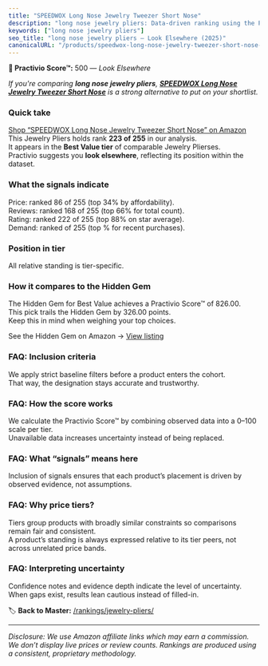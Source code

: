 ```yaml
---
title: "SPEEDWOX Long Nose Jewelry Tweezer Short Nose"
description: "long nose jewelry pliers: Data-driven ranking using the Practivio Score™. Positioned by quality, value, demand, findability, momentum."
keywords: ["long nose jewelry pliers"]
seo_title: "long nose jewelry pliers — Look Elsewhere (2025)"
canonicalURL: "/products/speedwox-long-nose-jewelry-tweezer-short-nose-B0D41WXZ3M/"
---
```


**🚫 Practivio Score™:** 500 — _Look Elsewhere_


*If you're comparing **long nose jewelry pliers**, **[SPEEDWOX Long Nose Jewelry Tweezer Short Nose](https://www.amazon.com/dp/B0D41WXZ3M?tag=practivio-20)** is a strong alternative to put on your shortlist.*
### Quick take
[Shop “SPEEDWOX Long Nose Jewelry Tweezer Short Nose” on Amazon](https://www.amazon.com/dp/B0D41WXZ3M?tag=practivio-20)
This Jewelry Pliers holds rank **223 of 255** in our analysis.  
It appears in the **Best Value tier** of comparable Jewelry Plierses.  
Practivio suggests you **look elsewhere**, reflecting its position within the dataset.

### What the signals indicate
Price: ranked 86 of 255 (top 34% by affordability).  
Reviews: ranked 168 of 255 (top 66% for total count).  
Rating: ranked 222 of 255 (top 88% on star average).  
Demand: ranked  of 255 (top % for recent purchases).

### Position in tier
All relative standing is tier-specific.

### How it compares to the Hidden Gem
The Hidden Gem for Best Value achieves a Practivio Score™ of 826.00.  
This pick trails the Hidden Gem by 326.00 points.  
Keep this in mind when weighing your top choices.  

See the Hidden Gem on Amazon → [View listing](https://www.amazon.com/dp/B07C5PM8L4?tag=practivio-20)

### FAQ: Inclusion criteria
We apply strict baseline filters before a product enters the cohort.  
That way, the designation stays accurate and trustworthy.

### FAQ: How the score works
We calculate the Practivio Score™ by combining observed data into a 0–100 scale per tier.  
Unavailable data increases uncertainty instead of being replaced.

### FAQ: What “signals” means here
Inclusion of signals ensures that each product’s placement is driven by observed evidence, not assumptions.

### FAQ: Why price tiers?
Tiers group products with broadly similar constraints so comparisons remain fair and consistent.  
A product’s standing is always expressed relative to its tier peers, not across unrelated price bands.

### FAQ: Interpreting uncertainty
Confidence notes and evidence depth indicate the level of uncertainty.  
When gaps exist, results lean cautious instead of filled-in.


🏷️ **Back to Master:** [/rankings/jewelry-pliers/](/rankings/jewelry-pliers/)

---
_Disclosure: We use Amazon affiliate links which may earn a commission. We don’t display live prices or review counts. Rankings are produced using a consistent, proprietary methodology._
